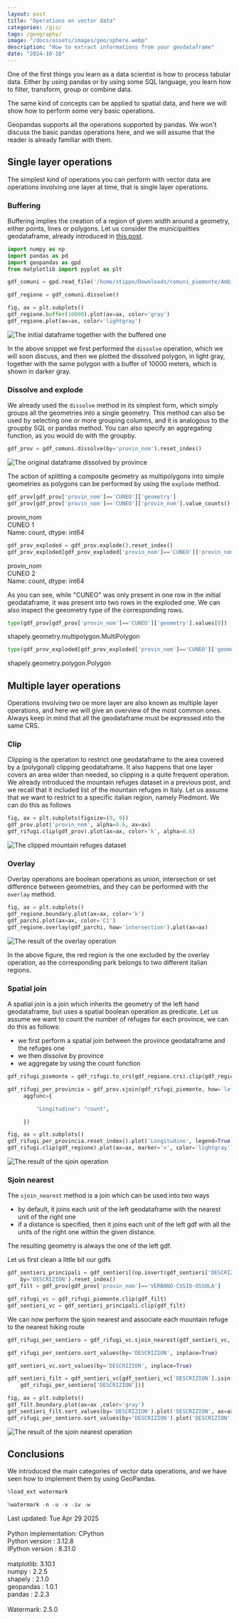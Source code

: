 ```yaml
---
layout: post
title: "Operations on vector data"
categories: /gis/
tags: /geography/
image: "/docs/assets/images/geo/sphere.webp"
description: "How to extract informations from your geodataframe"
date: "2024-10-18"
---
```


One of the first things you learn as a data scientist
is how to process tabular data.
Either by using pandas or by using some SQL language, you
learn how to filter, transform, group or combine data.

The same kind of concepts can be applied to spatial data, 
and here we will show how to perform some very basic
operations.

Geopandas supports all the operations supported by pandas.
We won't discuss the basic pandas operations here,
and we will assume that the reader is already familiar with them.

## Single layer operations

The simplest kind of operations you can perform with vector data are
operations involving one layer at time, that is single layer operations.

### Buffering

Buffering implies the creation of a region of given width around a geometry,
either points, lines or polygons.
Let us consider the municipalities geodataframe, already introduced in [this post](/gis/vector_data).

```python
import numpy as np
import pandas as pd
import geopandas as gpd
from matplotlib import pyplot as plt

gdf_comuni = gpd.read_file('/home/stippe/Downloads/comuni_piemonte/Ambiti_Amministrativi-Comuni.shp')

gdf_regione = gdf_comuni.dissolve()

fig, ax = plt.subplots()
gdf_regione.buffer(10000).plot(ax=ax, color='gray')
gdf_regione.plot(ax=ax, color='lightgray')
```

![The initial dataframe together with the buffered one](/docs/assets/images/gis/vector_ops/buffer.webp)

In the above snippet we first performed the `dissolve` operation, which we will
soon discuss, and then we plotted the dissolved polygon, in light gray, together with the same
polygon with a buffer of 10000 meters, which is shown in darker gray.

### Dissolve and explode

We already used the `dissolve` method in its simplest form, which simply
groups all the geometries into a single geometry.
This method can also be used by selecting one or more grouping columns,
and it is analogous to the groupby SQL or pandas method.
You can also specify an aggregating function, as you would do with the groupby.

```python
gdf_prov = gdf_comuni.dissolve(by='provin_nom').reset_index()
```

![The original dataframe dissolved by province](/docs/assets/images/gis/vector_ops/dissolve.webp)

The action of splitting a composite geometry as multipolygons into simple geometries
as polygons can be performed by using the `explode` method.

```python
gdf_prov[gdf_prov['provin_nom']=='CUNEO']['geometry']
gdf_prov[gdf_prov['provin_nom']=='CUNEO']['provin_nom'].value_counts()
```

<div class="code">
provin_nom
<br>
CUNEO    1
<br>
Name: count, dtype: int64
</div>

```python
gdf_prov_exploded = gdf_prov.explode().reset_index()
gdf_prov_exploded[gdf_prov_exploded['provin_nom']=='CUNEO']['provin_nom'].value_counts()
```

<div class="code">
provin_nom
<br>
CUNEO    2
<br>
Name: count, dtype: int64
</div>

As you can see, while "CUNEO"
was only present in one row in the initial geodataframe,
it was present into two rows in the exploded one.
We can also inspect the geeometry type of the corresponding rows.

```python
type(gdf_prov[gdf_prov['provin_nom']=='CUNEO']['geometry'].values[0])
```

<div class="code">
shapely.geometry.multipolygon.MultiPolygon
</div>

```python
type(gdf_prov_exploded[gdf_prov_exploded['provin_nom']=='CUNEO']['geometry'].values[1])
```

<div class="code">
shapely.geometry.polygon.Polygon
</div>

## Multiple layer operations

Operations involving two oe more layer are also known as multiple layer operations,
and here we will give an overview of the most common ones.
Always keep in mind that all the geodataframe must be expressed into
the same CRS.

### Clip

Clipping is the operation to restrict one geodataframe to the area covered by
a (polygonal) clipping geodataframe.
It also happens that one layer covers an area wider than needed, so clipping is a quite frequent
operation.
We already introduced the mountain refuges dataset in a previous post,
and we recall that it included list of the mountain refuges in Italy.
Let us assume that we want to restrict to a specific italian region, namely Piedmont.
We can do this as follows

```python
fig, ax = plt.subplots(figsize=(9, 9))
gdf_prov.plot('provin_nom', alpha=0.6, ax=ax)
gdf_rifugi.clip(gdf_prov).plot(ax=ax, color='k', alpha=0.6)
```

![The clipped mountain refuges dataset](/docs/assets/images/gis/vector_ops/clip.webp)


### Overlay

Overlay operations are boolean operations as union, intersection or set difference
between geometries, and they can be performed with the `overlay`
method.

```python
fig, ax = plt.subplots()
gdf_regione.boundary.plot(ax=ax, color='k')
gdf_parchi.plot(ax=ax, color='C1')
gdf_regione.overlay(gdf_parchi, how='intersection').plot(ax=ax)
```

![The result of the overlay operation](/docs/assets/images/gis/vector_ops/coverlay.webp)

In the above figure, the red region is the one excluded by the overlay
operation, as the corresponding park belongs to two different italian regions.

### Spatial join

A spatial join is a join which inherits the geometry of the left hand
geodataframe, but uses a spatial boolean operation as predicate.
Let us assume we want to count the number of refuges for each province, we can do this as follows:
- we first perform a spatial join between the province geodataframe and the refuges one
- we then dissolve by province
- we aggregate by using the count function

```python
gdf_rifugi_piemonte = gdf_rifugi.to_crs(gdf_regione.crs).clip(gdf_regione)

gdf_rifugi_per_provincia = gdf_prov.sjoin(gdf_rifugi_piemonte, how='left').dissolve(by="provin_nom",
     aggfunc={

         "Longitudine": "count",

     })

fig, ax = plt.subplots()
gdf_rifugi_per_provincia.reset_index().plot('Longitudine', legend=True, ax=ax)
gdf_rifugi.clip(gdf_regione).plot(ax=ax, marker='x', color='lightgray')
```

![The result of the sjoin operation](/docs/assets/images/gis/vector_ops/sjoin.webp)


### Sjoin nearest

The `sjoin_nearest` method is a join which can be used into two ways
- by default, it joins each unit of the left geodataframe with the nearest unit of the right one
- if a distance is specified, then it joins each unit of the left gdf with all the units of the right one within the given distance.

The resulting geometry is always the one of the left gdf.

Let us first clean a little bit our gdfs

```python
gdf_sentieri_principali = gdf_sentieri[(np.invert(gdf_sentieri['DESCRIZION'].isnull()))].dissolve(
    by='DESCRIZION').reset_index()
gdf_filt = gdf_prov[gdf_prov['provin_nom']=='VERBANO-CUSIO-OSSOLA']

gdf_rifugi_vc = gdf_rifugi_piemonte.clip(gdf_filt)
gdf_sentieri_vc = gdf_sentieri_principali.clip(gdf_filt)
```

We can now perform the sjoin nearest and associate each mountain refuge to the nearest
hiking route

```python
gdf_rifugi_per_sentiero = gdf_rifugi_vc.sjoin_nearest(gdf_sentieri_vc, how='inner')

gdf_rifugi_per_sentiero.sort_values(by='DESCRIZION', inplace=True)

gdf_sentieri_vc.sort_values(by='DESCRIZION', inplace=True)

gdf_sentieri_filt = gdf_sentieri_vc[gdf_sentieri_vc['DESCRIZION'].isin(
    gdf_rifugi_per_sentiero['DESCRIZION'])]

fig, ax = plt.subplots()
gdf_filt.boundary.plot(ax=ax ,color='gray')
gdf_sentieri_filt.sort_values(by='DESCRIZION').plot('DESCRIZION', ax=ax)
gdf_rifugi_per_sentiero.sort_values(by='DESCRIZION').plot('DESCRIZION', ax=ax, alpha=0.7)
```

![The result of the sjoin nearest operation](/docs/assets/images/gis/vector_ops/sjoin_nearest.webp)


## Conclusions

We introduced the main categories of vector data operations, and we have seen 
how to implement them by using GeoPandas.

```python
%load_ext watermark
```

```python
%watermark -n -u -v -iv -w
```

<div class="code">
Last updated: Tue Apr 29 2025<br>
<br>
Python implementation: CPython<br>
Python version       : 3.12.8<br>
IPython version      : 8.31.0<br>
<br>
matplotlib: 3.10.1<br>
numpy     : 2.2.5<br>
shapely   : 2.1.0<br>
geopandas : 1.0.1<br>
pandas    : 2.2.3<br>
<br>
Watermark: 2.5.0
</div>